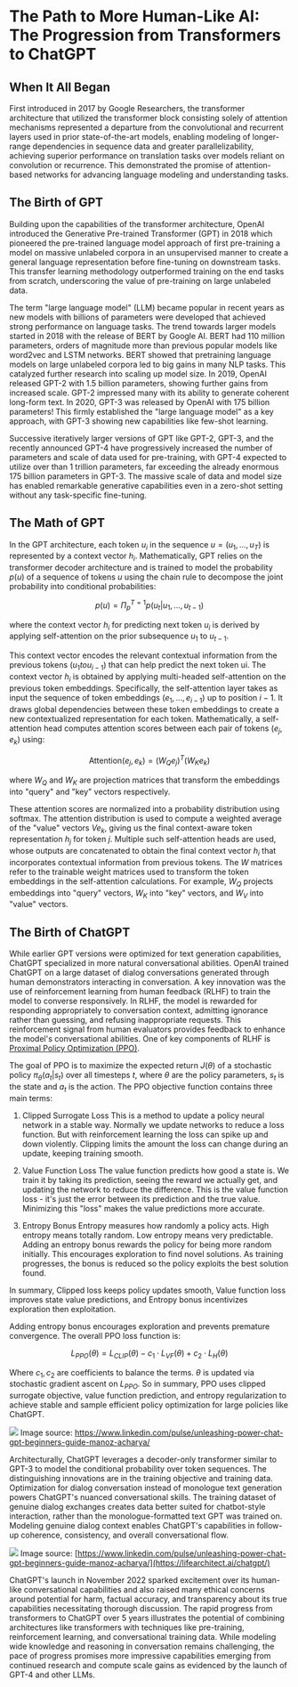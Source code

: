 # The Path to More Human-Like AI: The Progression from Transformers to ChatGPT 

## When It All Began
First introduced in 2017 by Google Researchers, the transformer architecture that utilized the transformer block consisting solely of attention mechanisms represented a departure from the convolutional and recurrent layers used in prior state-of-the-art models, 
enabling modeling of longer-range dependencies in sequence data and greater parallelizability, achieving superior performance on translation tasks over models reliant on convolution or recurrence. 
This demonstrated the promise of attention-based networks for advancing language modeling and understanding tasks.

## The Birth of GPT
Building upon the capabilities of the transformer architecture, OpenAI introduced the Generative Pre-trained Transformer (GPT) in 2018 which pioneered the pre-trained language model approach of first pre-training a model on massive unlabeled corpora in an unsupervised manner to create a general language representation before fine-tuning on downstream tasks. 
This transfer learning methodology outperformed training on the end tasks from scratch, underscoring the value of pre-training on large unlabeled data. 

The term "large language model" (LLM) became popular in recent years as new models with billions of parameters were developed that achieved strong performance on language tasks. The trend towards larger models started in 2018 with the release of BERT by Google AI. BERT had 110 million parameters, orders of magnitude more than previous popular models like word2vec and LSTM networks. BERT showed that pretraining language models on large unlabeled corpora led to big gains in many NLP tasks. This catalyzed further research into scaling up model size. In 2019, OpenAI released GPT-2 with 1.5 billion parameters, showing further gains from increased scale. GPT-2 impressed many with its ability to generate coherent long-form text. In 2020, GPT-3 was released by OpenAI with 175 billion parameters! This firmly established the "large language model" as a key approach, with GPT-3 showing new capabilities like few-shot learning.

Successive iteratively larger versions of GPT like GPT-2, GPT-3, and the recently announced GPT-4 have progressively increased the number of parameters and scale of data used for pre-training, with GPT-4 expected to utilize over than 1 trillion parameters, far exceeding the already enormous 175 billion parameters in GPT-3. The massive scale of data and model size has enabled remarkable generative capabilities even in a zero-shot setting without any task-specific fine-tuning.

## The Math of GPT
In the GPT architecture, each token $u_i$ in the sequence $u = (u_1, ..., u_T)$ is represented by a context vector $h_i$.  Mathematically, GPT relies on the transformer decoder architecture and is trained to model the probability $p(u)$ of a sequence of tokens $u$ using the chain rule to decompose the joint probability into conditional probabilities:

$$p(u) = Π_p^{T=1} p(u_t | u_1, ..., u_{t-1})$$ 

where the context vector $h_i$ for predicting next token $u_i$ is derived by applying self-attention on the prior subsequence $u_1$ to $u_{t-1}$.

This context vector encodes the relevant contextual information from the previous tokens $(u_1 to u_{i-1})$ that can help predict the next token ui.
The context vector $h_i$ is obtained by applying multi-headed self-attention on the previous token embeddings. Specifically, the self-attention layer takes as input the sequence of token embeddings $(e_1, ..., e_{i-1})$ up to position $i-1$. It draws global dependencies between these token embeddings to create a new contextualized representation for each token.
Mathematically, a self-attention head computes attention scores between each pair of tokens $(e_j, e_k)$ using:

$$\text{Attention}(e_j, e_k) = (W_Qe_j)^T(W_Ke_k)$$

where $W_Q$ and $W_K$ are projection matrices that transform the embeddings into "query" and "key" vectors respectively.

These attention scores are normalized into a probability distribution using softmax. The attention distribution is used to compute a weighted average of the "value" vectors $Ve_k$, giving us the final context-aware token representation $h_j$ for token $j$.
Multiple such self-attention heads are used, whose outputs are concatenated to obtain the final context vector $h_i$ that incorporates contextual information from previous tokens.
The $W$ matrices refer to the trainable weight matrices used to transform the token embeddings in the self-attention calculations. For example, $W_Q$ projects embeddings into "query" vectors, $W_K$ into "key" vectors, and $W_V$ into "value" vectors. 

## The Birth of ChatGPT
While earlier GPT versions were optimized for text generation capabilities, ChatGPT specialized in more natural conversational abilities. OpenAI trained ChatGPT on a large dataset of dialog conversations generated through human demonstrators interacting in conversation. A key innovation was the use of reinforcement learning from human feedback (RLHF) to train the model to converse responsively. 
In RLHF, the model is rewarded for responding appropriately to conversation context, admitting ignorance rather than guessing, and refusing inappropriate requests. This reinforcement signal from human evaluators provides feedback to enhance the model's conversational abilities. One of key components of RLHF is [Proximal Policy Optimization (PPO)](https://arxiv.org/pdf/1707.06347.pdf).

The goal of PPO is to maximize the expected return $J(\theta)$ of a stochastic policy $\pi_\theta(a_t|s_t)$ over all timesteps $t$, where $\theta$ are the policy parameters, $s_t$ is the state and $a_t$ is the action.
The PPO objective function contains three main terms:

1. Clipped Surrogate Loss
This is a method to update a policy neural network in a stable way. Normally we update networks to reduce a loss function. But with reinforcement learning the loss can spike up and down violently. Clipping limits the amount the loss can change during an update, keeping training smooth.

2. Value Function Loss
The value function predicts how good a state is. We train it by taking its prediction, seeing the reward we actually get, and updating the network to reduce the difference. This is the value function loss - it's just the error between its prediction and the true value. Minimizing this "loss" makes the value predictions more accurate.

3. Entropy Bonus
Entropy measures how randomly a policy acts. High entropy means totally random. Low entropy means very predictable. Adding an entropy bonus rewards the policy for being more random initially. This encourages exploration to find novel solutions. As training progresses, the bonus is reduced so the policy exploits the best solution found.

In summary, Clipped loss keeps policy updates smooth, Value function loss improves state value predictions, and Entropy bonus incentivizes exploration then exploitation.

Adding entropy bonus encourages exploration and prevents premature convergence.
The overall PPO loss function is:

$$L_{PPO}(\theta) = L_{CLIP}(\theta) - c_1 \cdot L_{VF}(\theta) + c_2 \cdot L_H(\theta)$$

Where $c_1, c_2$ are coefficients to balance the terms. $\theta$ is updated via stochastic gradient ascent on $L_{PPO}$.
So in summary, PPO uses clipped surrogate objective, value function prediction, and entropy regularization to achieve stable and sample efficient policy optimization for large policies like ChatGPT. 

![](/images/chatgpt_process.png)
Image source: https://www.linkedin.com/pulse/unleashing-power-chat-gpt-beginners-guide-manoz-acharya/


Architecturally, ChatGPT leverages a decoder-only transformer similar to GPT-3 to model the conditional probability over token sequences. The distinguishing innovations are in the training objective and training data. Optimization for dialog conversation instead of monologue text generation powers ChatGPT's nuanced conversational skills.
The training dataset of genuine dialog exchanges creates data better suited for chatbot-style interaction, rather than the monologue-formatted text GPT was trained on. Modeling genuine dialog context enables ChatGPT's capabilities in follow-up coherence, consistency, and overall conversational flow. 

![](/images/2022-Alan-D-Thompson-ChatGPT-Sparrow-Rev-0d.png)
Image source: [https://www.linkedin.com/pulse/unleashing-power-chat-gpt-beginners-guide-manoz-acharya/](https://lifearchitect.ai/chatgpt/)

ChatGPT's launch in November 2022 sparked excitement over its human-like conversational capabilities and also raised many ethical concerns around potential for harm, factual accuracy, and transparency about its true capabilities necessitating thorough discussion.
The rapid progress from transformers to ChatGPT over 5 years illustrates the potential of combining architectures like transformers with techniques like pre-training, reinforcement learning, and conversational training data. While modeling wide knowledge and reasoning in conversation remains challenging, the pace of progress promises more impressive capabilities emerging from continued research and compute scale gains as evidenced by the launch of GPT-4 and other LLMs.
